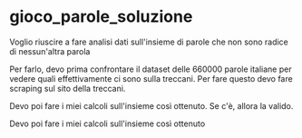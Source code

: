 # gioco_parole_soluzione
Voglio riuscire a fare analisi dati sull'insieme di parole che non sono radice di nessun'altra parola

Per farlo, devo prima confrontare il dataset delle 660000 parole italiane per vedere quali effettivamente ci sono sulla treccani.
Per fare questo devo fare scraping sul sito della treccani.

Devo poi fare i miei calcoli sull'insieme così ottenuto. Se c'è, allora la valido.

Devo poi fare i miei calcoli sull'insieme così ottenuto
